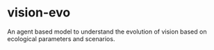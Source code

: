 # vision-evo

An agent based model to understand the evolution of vision based on ecological parameters and scenarios.
